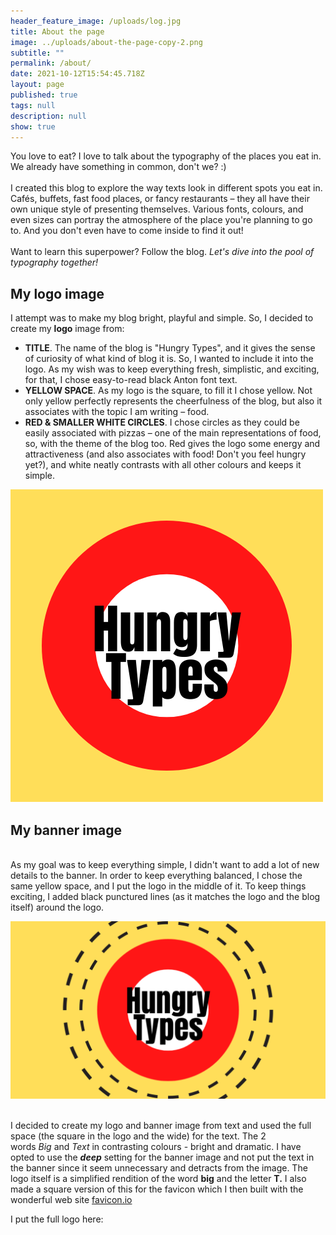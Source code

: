 ```yaml
---
header_feature_image: /uploads/log.jpg
title: About the page
image: ../uploads/about-the-page-copy-2.png
subtitle: ""
permalink: /about/
date: 2021-10-12T15:54:45.718Z
layout: page
published: true
tags: null
description: null
show: true
---
```

You love to eat? I love to talk about the typography of the places you eat in. We already have something in common, don't we? :) \
\
I created this blog to explore the way texts look in different spots you eat in. Cafés, buffets, fast food places, or fancy restaurants – they all have their own unique style of presenting themselves. Various fonts, colours, and even sizes can portray the atmosphere of the place you're planning to go to. And you don't even have to come inside to find it out!\
\
Want to learn this superpower? Follow the blog. *Let's dive into the pool of typography together!*

## My logo image

I attempt was to make my blog bright, playful and simple. So, I decided to create my **logo** image from:

* **TITLE**. The name of the blog is "Hungry Types", and it gives the sense of curiosity of what kind of blog it is. So, I wanted to include it into the logo. As my wish was to keep everything fresh, simplistic, and exciting, for that, I chose easy-to-read black Anton font text.
* **YELLOW SPACE**. As my logo is the square, to fill it I chose yellow. Not only yellow perfectly represents the cheerfulness of the blog, but also it associates with the topic I am writing – food. 
* **RED & SMALLER WHITE CIRCLES**. I chose circles as they could be easily associated with pizzas – one of the main representations of food, so, with the theme of the blog too. Red gives the logo some energy and attractiveness (and also associates with food! Don't you feel hungry yet?), and white neatly contrasts with all other colours and keeps it simple.

![Hungry Types Logo](../uploads/hungry-types.png "That's how the logo looks like.")

## My banner image

\
As my goal was to keep everything simple, I didn't want to add a lot of new details to the banner. In order to keep everything balanced, I chose the same yellow space, and I put the logo in the middle of it. To keep things exciting, I added black punctured lines (as it matches the logo and the blog itself) around the logo.

![Hungry Types Banner](../uploads/untitled-design.png "That's how the banner looks like. ")

\
I decided to create my logo and banner image from text and used the full space (the square in the logo and the wide) for the text. The 2 words *Big* and *Text* in contrasting colours - bright and dramatic. I have opted to use the ***deep*** setting for the banner image and not put the text in the banner since it seem unnecessary and detracts from the image. The logo itself is a simplified rendition of the word **big** and the letter **T.** I also made a square version of this for the favicon which I then built with the wonderful web site [favicon.io](https://bigtext.netlify.app/about/favicon.io)

I put the full logo here: